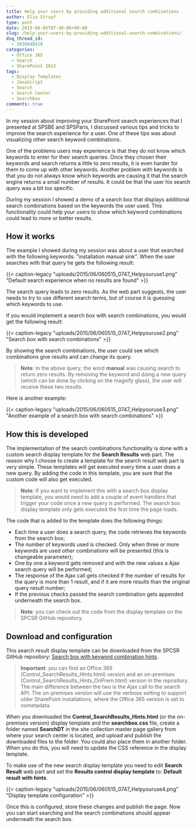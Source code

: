 ```yaml
---
title: Help your users by providing additional search combinations
author: Elio Struyf
type: post
date: 2015-06-05T07:48:06+00:00
slug: /help-your-users-by-providing-additional-search-combinations/
dsq_thread_id:
  - 3836648418
categories:
  - Office 365
  - Search
  - SharePoint 2013
tags:
  - Display Templates
  - JavaScript
  - Search
  - Search Center
  - Searchbox
comments: true
---
```


In my session about improving your SharePoint search experiences that I presented at SPSBE and SPSParis, I discussed various tips and tricks to improve the search experience for a user. One of these tips was about visualizing other search keyword combinations.

One of the problems users may experience is that they do not know which keywords to enter for their search queries. Once they chosen their keywords and search returns a little to zero results, it is even harder for them to come up with other keywords. Another problem with keywords is that you do not always know which keywords are causing it that the search engine returns a small number of results. It could be that the user his search query was a bit too specific.

During my session I showed a demo of a search box that displays additional search combinations based on the keywords the user used. This functionality could help your users to show which keyword combinations could lead to more or better results.

## How it works

The example I showed during my session was about a user that searched with the following keywords: "installation manual sink". When the user searches with that query he gets the following result:

{{< caption-legacy "uploads/2015/06/060515_0747_Helpyouruse1.png" "Default search experience when no results are found" >}}

The search query leads to zero results. As the web part suggests, the user needs to try to use different search terms, but of course it is guessing which keywords to use.

If you would implement a search box with search combinations, you would get the following result:

{{< caption-legacy "uploads/2015/06/060515_0747_Helpyouruse2.png" "Search box with search combinations" >}}

By showing the search combinations, the user could see which combinations give results and can change its query.

> **Note**: In the above query, the word **manual** was causing search to return zero results. By removing the keyword and doing a new query (which can be done by clicking on the magnify glass), the user will receive these two results.

Here is another example:

{{< caption-legacy "uploads/2015/06/060515_0747_Helpyouruse3.png" "Another example of a search box with search combinations" >}}

## How this is developed

The implementation of the search combinations functionality is done with a custom search display template for the **Search Results** web part. The reason why I choose to create a template for the search result web part is very simple. These templates will get executed every time a user does a new query. By adding the code in this template, you are sure that the custom code will also get executed.

> **Note**: If you want to implement this with a search box display template, you would need to add a couple of event handlers that trigger your code once a new query is performed. The search box display template only gets executed the first time the page loads.

The code that is added to the template does the following things:

*   Each time a user does a search query, the code retrieves the keywords from the search box;
*   The number of keywords used is checked. Only when three or more keywords are used other combinations will be presented (this is changeable parameter);
*   One by one a keyword gets removed and with the new values a Ajax search query will be performed;
*   The response of the Ajax call gets checked if the number of results for the query is more than 1 result, and if it are more results than the original query result number;
*   If the previous checks passed the search combination gets appended underneath the search box.

> **Note**: you can check out the code from the display template on the SPCSR GitHub repository.

## Download and configuration

This search result display template can be downloaded from the SPCSR GitHub repository: [Search box with keyword combination hints](https://github.com/SPCSR/DisplayTemplates/tree/master/Search%20Display%20Templates/Search%20box%20with%20keyword%20combination%20hints).

> **Important**: you can find an Office 365 (Control_SearchResults_Hints.html) version and an on-premises (Control_SearchResults_Hints_OnPrem.html) version in the repository. The main difference between the two is the Ajax call to the search API. The on-premises version will use the verbose setting to support older SharePoint installations, where the Office 365 version is set to nometadata.

When you downloaded the **Control_SearchResults_Hints.html** (or the on-premises version) display template and the **searchbox.css** file, create a folder named **SearchDT** in the site collection master page gallery from where your search center is located, and upload and publish the downloaded files to the folder. You could also place them in another folder. When you do this, you will need to update the CSS reference in the display template.

To make use of the new search display template you need to edit **Search Result** web part and set the **Results control display template** to: **Default result with hints**.

{{< caption-legacy "uploads/2015/06/060515_0747_Helpyouruse4.png" "Display template configuration" >}}

Once this is configured, store these changes and publish the page. Now you can start searching and the search combinations should appear underneath the search box.